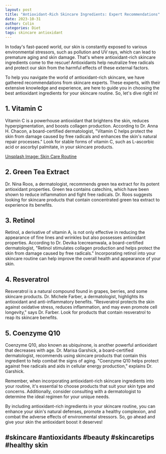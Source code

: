 ```yaml
---
layout: post
title: "Antioxidant-Rich Skincare Ingredients: Expert Recommendations"
date: 2023-10-31
author: Colin
categories: Diet
tags: skincare antioxidant
---
```


In today's fast-paced world, our skin is constantly exposed to various environmental stressors, such as pollution and UV rays, which can lead to premature aging and skin damage. That's where antioxidant-rich skincare ingredients come to the rescue! Antioxidants help neutralize free radicals and protect our skin from the harmful effects of these external factors.

To help you navigate the world of antioxidant-rich skincare, we have gathered recommendations from skincare experts. These experts, with their extensive knowledge and experience, are here to guide you in choosing the best antioxidant ingredients for your skincare routine. So, let's dive right in!

## 1. Vitamin C

Vitamin C is a powerhouse antioxidant that brightens the skin, reduces hyperpigmentation, and boosts collagen production. According to Dr. Anna H. Chacon, a board-certified dermatologist, "Vitamin C helps protect the skin from damage caused by free radicals and enhances the skin's natural repair processes." Look for stable forms of vitamin C, such as L-ascorbic acid or ascorbyl palmitate, in your skincare products.

[Unsplash Image: Skin Care Routine](https://source.unsplash.com/1600x900/?skincare)

## 2. Green Tea Extract

Dr. Nina Roos, a dermatologist, recommends green tea extract for its potent antioxidant properties. Green tea contains catechins, which have been shown to reduce inflammation and fight free radicals. Dr. Roos suggests looking for skincare products that contain concentrated green tea extract to experience its benefits.

## 3. Retinol

Retinol, a derivative of vitamin A, is not only effective in reducing the appearance of fine lines and wrinkles but also possesses antioxidant properties. According to Dr. Devika Icecreamwala, a board-certified dermatologist, "Retinol stimulates collagen production and helps protect the skin from damage caused by free radicals." Incorporating retinol into your skincare routine can help improve the overall health and appearance of your skin.

## 4. Resveratrol

Resveratrol is a natural compound found in grapes, berries, and some skincare products. Dr. Michele Farber, a dermatologist, highlights its antioxidant and anti-inflammatory benefits. "Resveratrol protects the skin against oxidative stress, reduces inflammation, and may even promote cell longevity," says Dr. Farber. Look for products that contain resveratrol to reap its skincare benefits.

## 5. Coenzyme Q10

Coenzyme Q10, also known as ubiquinone, is another powerful antioxidant that decreases with age. Dr. Marisa Garshick, a board-certified dermatologist, recommends using skincare products that contain this ingredient to help combat the signs of aging. "Coenzyme Q10 helps protect against free radicals and aids in cellular energy production," explains Dr. Garshick.

Remember, when incorporating antioxidant-rich skincare ingredients into your routine, it's essential to choose products that suit your skin type and concerns. Additionally, consider consulting with a dermatologist to determine the ideal regimen for your unique needs.

By including antioxidant-rich ingredients in your skincare routine, you can enhance your skin's natural defenses, promote a healthy complexion, and combat the adverse effects of environmental stressors. So, go ahead and give your skin the antioxidant boost it deserves!

## #skincare #antioxidants #beauty #skincaretips #healthy skin